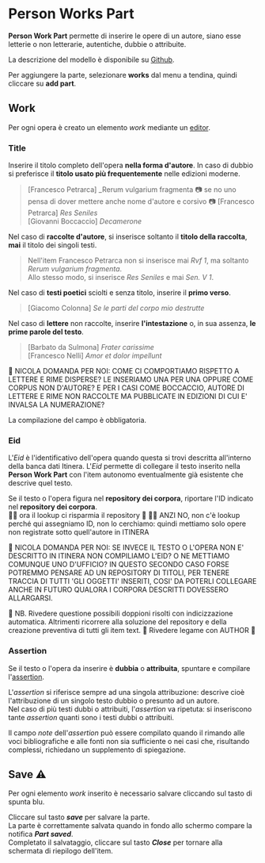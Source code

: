 # Person Works Part

**Person Work Part** permette di inserire le opere di un autore, siano esse letterie o non letterarie, autentiche, dubbie o attribuite.   

La descrizione del modello è disponibile su [Github](https://github.com/vedph/cadmus-itinera#personworkspart).

Per aggiungere la parte, selezionare **works** dal menu a tendina, quindi cliccare su **add part**.  

##  Work
Per ogni opera è creato un elemento _work_ mediante un [editor](Editor_Brick.md).

###  Title
Inserire il titolo completo dell'opera **nella forma d'autore**. In caso di dubbio si preferisce il **titolo usato più frequentemente** nelle edizioni moderne.
> [Francesco Petrarca] _Rerum vulgarium fragmenta 📷 se no uno pensa di dover mettere anche nome d'autore e corsivo 📷 
> [Francesco Petrarca] _Res Seniles_   
> [Giovanni Boccaccio] _Decamerone_      

Nel caso di **raccolte d'autore**, si inserisce soltanto il **titolo della raccolta**, **mai** il titolo dei singoli testi.  
> Nell'item Francesco Petrarca non si inserisce mai _Rvf 1_, ma soltanto _Rerum vulgarium fragmenta_.  
> Allo stesso modo, si inserisce _Res Seniles_ e mai _Sen. V 1_.      

Nel caso di **testi poetici** sciolti e senza titolo, inserire il **primo verso**.  
> [Giacomo Colonna] _Se le parti del corpo mio destrutte_       

Nel caso di **lettere** non raccolte, inserire **l'intestazione** o, in sua assenza, **le prime parole del testo**.   
> [Barbato da Sulmona] _Frater carissime_  
> [Francesco Nelli] _Amor et dolor impellunt_      

🚧 NICOLA DOMANDA PER NOI: COME CI COMPORTIAMO RISPETTO A LETTERE E RIME DISPERSE? LE INSERIAMO UNA PER UNA OPPURE COME CORPUS NON D'AUTORE? E PER I CASI COME BOCCACCIO, AUTORE DI LETTERE E RIME NON RACCOLTE MA PUBBLICATE IN EDIZIONI DI CUI E' INVALSA LA NUMERAZIONE? 

La compilazione del campo è obbligatoria.  

### Eid
L'_Eid_ è l'identificativo dell'opera quando questa si trovi descritta all'interno della banca dati Itinera. L'_Eid_ permette di collegare il testo inserito nella **Person Work Part** con l'item autonomo eventualmente già esistente che descrive quel testo.

Se il testo o l'opera figura nel **repository dei corpora**, riportare l'ID indicato nel **repository dei corpora**.  
🚧🚧 ora il lookup ci risparmia il repository 🚧 
🚧🚧 ANZI NO, non c'è lookup perché qui assegniamo ID, non lo cerchiamo: quindi mettiamo solo opere non registrate sotto quell'autore in ITINERA

🚧 NICOLA DOMANDA PER NOI: SE INVECE IL TESTO O L'OPERA NON E' DESCRITTO IN ITINERA NON COMPILIAMO L'EID? O NE METTIAMO COMUNQUE UNO D'UFFICIO? IN QUESTO SECONDO CASO FORSE POTREMMO PENSARE AD UN REPOSITORY DI TITOLI, PER TENERE TRACCIA DI TUTTI 'GLI OGGETTI' INSERITI, COSI' DA POTERLI COLLEGARE ANCHE IN FUTURO QUALORA I CORPORA DESCRITTI DOVESSERO ALLARGARSI.

🚧 NB. Rivedere questione possibili doppioni risolti con indicizzazione automatica. Altrimenti ricorrere alla soluzione del repository e della creazione preventiva di tutti gli item text.
🚧 Rivedere legame con AUTHOR 🚧


###  Assertion  
Se il testo o l'opera da inserire è **dubbia** o **attribuita**, spuntare e compilare l'[assertion](Assertion_Brick).

L'_assertion_ si riferisce sempre ad una singola attribuzione: descrive cioè l'attribuzione di un singolo testo dubbio o presunto ad un autore.  
Nel caso di più testi dubbi o attribuiti, l'_assertion_ va ripetuta: si inseriscono tante _assertion_ quanti sono i testi dubbi o attribuiti.  

Il campo _note_ dell'_assertion_ può essere compilato quando il rimando alle voci bibliografiche e alle fonti non sia sufficiente o nei casi che, risultando complessi, richiedano un supplemento di spiegazione.

## Save ⚠️ 

Per ogni elemento _work_ inserito è necessario salvare cliccando sul tasto di spunta blu.

Cliccare sul tasto **_save_** per salvare la parte.  
La parte è correttamente salvata quando in fondo allo schermo compare la notifica **_Part saved_**.  
Completato il salvataggio, cliccare sul tasto **_Close_** per tornare alla schermata di riepilogo dell'item.
